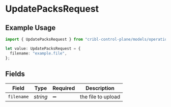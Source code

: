 # UpdatePacksRequest

## Example Usage

```typescript
import { UpdatePacksRequest } from "cribl-control-plane/models/operations";

let value: UpdatePacksRequest = {
  filename: "example.file",
};
```

## Fields

| Field              | Type               | Required           | Description        |
| ------------------ | ------------------ | ------------------ | ------------------ |
| `filename`         | *string*           | :heavy_minus_sign: | the file to upload |